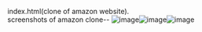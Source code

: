 index.html(clone of amazon website).<br>
screenshots of amazon clone--
![image](https://github.com/user-attachments/assets/49339429-d357-4a65-8186-32574279097e)![image](https://github.com/user-attachments/assets/043d27a2-c824-4989-a53e-fd76253b24cc)![image](https://github.com/user-attachments/assets/930d2dce-2235-4a9e-8b1b-d5c60148483a)
